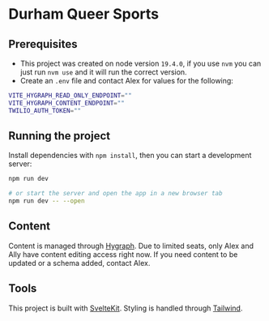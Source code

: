 # Durham Queer Sports

## Prerequisites

- This project was created on node version `19.4.0`, if you use `nvm` you can just run `nvm use` and it will run the correct version.
- Create an `.env` file and contact Alex for values for the following:

```bash
VITE_HYGRAPH_READ_ONLY_ENDPOINT=""
VITE_HYGRAPH_CONTENT_ENDPOINT=""
TWILIO_AUTH_TOKEN=""
```

## Running the project

Install dependencies with `npm install`, then you can start a development server:

```bash
npm run dev

# or start the server and open the app in a new browser tab
npm run dev -- --open
```

## Content

Content is managed through [Hygraph](https://hygraph.com/). Due to limited seats, only Alex and Ally have content editing access right now. If you need content to be updated or a schema added, contact Alex.

## Tools

This project is built with [SvelteKit](https://kit.svelte.dev/docs/introduction). Styling is handled through [Tailwind](https://tailwindcss.com/).
